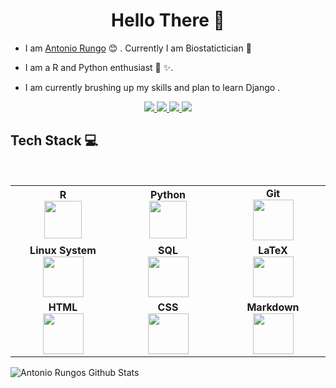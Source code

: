 <h1 align="center"> Hello There 👋 </h1>

* I am [Antonio Rungo](https://www.linkedin.com/in/antonio-rungo-ab419b17/) :blush:	 . Currently I am Biostatictician :satellite:

* I am a R and Python enthusiast :toolbox: :sparkles:.

* I am currently brushing up my skills and plan to learn Django .

<p align="center">
    <a href="https://github.com/anrungo">
        <img src="https://img.shields.io/github/followers/anrungo?label=GitHub&logo=GitHub&style=for-the-badge&color=orange">
    </a>
    <a href="https://twitter.com/aniquisse">
        <img src="https://img.shields.io/twitter/follow/aniquisse?label=Twitter&logo=twitter&style=for-the-badge&color=success">
    </a>
 
   <a href="https://www.linkedin.com/in/antonio-rungo-ab419b17/">
         <img src="https://img.shields.io/badge/LinkedIn-0077B5?style=for-the-badge&logo=linkedin&logoColor=white">
    </a>
 
  <img src="https://img.shields.io/badge/RStudio-75AADB?style=for-the-badge&logo=RStudio&logoColor=white">
 
</p>



## Tech Stack :computer:

<br>
<table>
<tbody>
<tr>
<td align="center" width="20%">
<span><b><center>R</center></b></span>
<img height=60px src="https://www.rstudio.com/assets/img/logo.svg">
</td>

<td align="center" width="20%">
<span><b><center>Python</center></b></span>
<img height=60px src="https://www.python.org/static/img/python-logo.png">
</td>

<td align="center" width="20%">
<span><b><center>Git</center></b></span>
<img height=65px src="https://git-scm.com/images/logo@2x.png">
</td>
</tr>

<tr>
<td align="center" width="20%">
<span><b><center>Linux System</center></b></span>
<img height=65px src="https://upload.wikimedia.org/wikipedia/commons/thumb/3/35/Tux.svg/1200px-Tux.svg.png">
</td>    

<td align="center" width="20%">
<span><b><center>SQL</center></b></span>
<img height=65px src="https://prod-discovery.edx-cdn.org/media/course/image/58977d3a-894b-45bb-9d5a-2dbbb5031163-7689343dc89d.small.jpeg">
</td>

<td align="center" width="20%">
<span><b><center>LaTeX</center></b></span>
<img height=65px src="https://static.javatpoint.com/tutorial/latex/images/latex-tutorial.png">
</td>
</tr>

<tr>
<td align="center" width="20%">
<span><b><center>HTML</center></b></span>
<img height=65px src="https://upload.wikimedia.org/wikipedia/commons/thumb/6/61/HTML5_logo_and_wordmark.svg/800px-HTML5_logo_and_wordmark.svg.png">
</td>   

<td align="center" width="20%">
<span><b><center>CSS</center></b></span>
<img height=65px src="https://wikiimg.tojsiabtv.com/wikipedia/commons/thumb/d/d5/CSS3_logo_and_wordmark.svg/1200px-CSS3_logo_and_wordmark.svg.png">
</td>   

<td align="center" width="20%">
<span><b><center>Markdown</center></b></span>
<img height=65px src="https://upload.wikimedia.org/wikipedia/commons/thumb/4/48/Markdown-mark.svg/1200px-Markdown-mark.svg.png">
</td>   
</tr>
</tbody>
</table>
 

![Antonio Rungos Github Stats](https://github-readme-stats.vercel.app/api?username=anrungo&show_icons=true_color=fff&icon_color=79ff97&text_color=9f9f9f&bg_color=151515)



<!--
**anrungo/anrungo** is a ✨ _special_ ✨ repository because its `README.md` (this file) appears on your GitHub profile.

Here are some ideas to get you started:

- 🔭 I’m currently working on ...
- 🌱 I’m currently learning ...
- 👯 I’m looking to collaborate on ...
- 🤔 I’m looking for help with ...
- 💬 Ask me about ...
- 📫 How to reach me: ...
- 😄 Pronouns: ...
- ⚡ Fun fact: ...
-->

